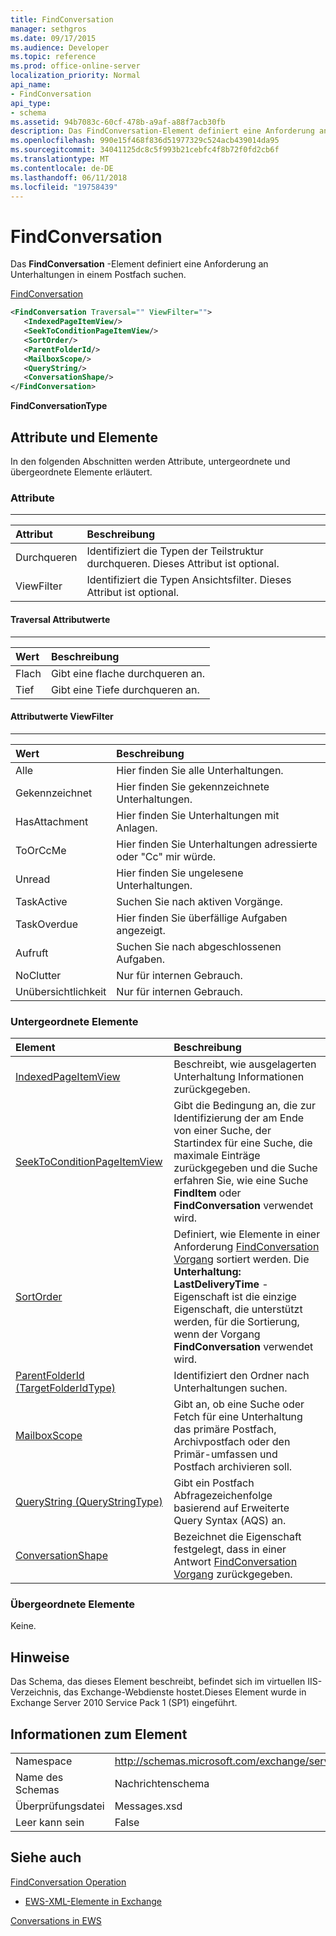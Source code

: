 ```yaml
---
title: FindConversation
manager: sethgros
ms.date: 09/17/2015
ms.audience: Developer
ms.topic: reference
ms.prod: office-online-server
localization_priority: Normal
api_name:
- FindConversation
api_type:
- schema
ms.assetid: 94b7083c-60cf-478b-a9af-a88f7acb30fb
description: Das FindConversation-Element definiert eine Anforderung an Unterhaltungen in einem Postfach suchen.
ms.openlocfilehash: 990e15f468f836d51977329c524acb439014da95
ms.sourcegitcommit: 34041125dc8c5f993b21cebfc4f8b72f0fd2cb6f
ms.translationtype: MT
ms.contentlocale: de-DE
ms.lasthandoff: 06/11/2018
ms.locfileid: "19758439"
---
```

# <a name="findconversation"></a>FindConversation

Das **FindConversation** -Element definiert eine Anforderung an Unterhaltungen in einem Postfach suchen. 
  
[FindConversation](findconversation.md)
  
```XML
<FindConversation Traversal="" ViewFilter="">
   <IndexedPageItemView/>
   <SeekToConditionPageItemView/>
   <SortOrder/>
   <ParentFolderId/>
   <MailboxScope/>
   <QueryString/>
   <ConversationShape/>
</FindConversation>
```

 **FindConversationType**
## <a name="attributes-and-elements"></a>Attribute und Elemente

In den folgenden Abschnitten werden Attribute, untergeordnete und übergeordnete Elemente erläutert.
  
### <a name="attributes"></a>Attribute

****

|**Attribut**|**Beschreibung**|
|:-----|:-----|
|Durchqueren  <br/> |Identifiziert die Typen der Teilstruktur durchqueren. Dieses Attribut ist optional.  <br/> |
|ViewFilter  <br/> |Identifiziert die Typen Ansichtsfilter. Dieses Attribut ist optional.  <br/> |
   
#### <a name="traversal-attribute-values"></a>Traversal Attributwerte

****

|**Wert**|**Beschreibung**|
|:-----|:-----|
|Flach  <br/> |Gibt eine flache durchqueren an.  <br/> |
|Tief  <br/> |Gibt eine Tiefe durchqueren an.  <br/> |
   
#### <a name="viewfilter-attribute-values"></a>Attributwerte ViewFilter

****

|**Wert**|**Beschreibung**|
|:-----|:-----|
|Alle  <br/> |Hier finden Sie alle Unterhaltungen.  <br/> |
|Gekennzeichnet  <br/> |Hier finden Sie gekennzeichnete Unterhaltungen.  <br/> |
|HasAttachment  <br/> |Hier finden Sie Unterhaltungen mit Anlagen.  <br/> |
|ToOrCcMe  <br/> |Hier finden Sie Unterhaltungen adressierte oder "Cc" mir würde.  <br/> |
|Unread  <br/> |Hier finden Sie ungelesene Unterhaltungen.  <br/> |
|TaskActive  <br/> |Suchen Sie nach aktiven Vorgänge.  <br/> |
|TaskOverdue  <br/> |Hier finden Sie überfällige Aufgaben angezeigt.  <br/> |
|Aufruft  <br/> |Suchen Sie nach abgeschlossenen Aufgaben.  <br/> |
|NoClutter  <br/> |Nur für internen Gebrauch.  <br/> |
|Unübersichtlichkeit  <br/> |Nur für internen Gebrauch.  <br/> |
   
### <a name="child-elements"></a>Untergeordnete Elemente

|**Element**|**Beschreibung**|
|:-----|:-----|
|[IndexedPageItemView](indexedpageitemview.md) <br/> |Beschreibt, wie ausgelagerten Unterhaltung Informationen zurückgegeben.  <br/> |
|[SeekToConditionPageItemView](seektoconditionpageitemview.md) <br/> |Gibt die Bedingung an, die zur Identifizierung der am Ende von einer Suche, der Startindex für eine Suche, die maximale Einträge zurückgegeben und die Suche erfahren Sie, wie eine Suche **FindItem** oder **FindConversation** verwendet wird.  <br/> |
|[SortOrder](sortorder.md) <br/> |Definiert, wie Elemente in einer Anforderung [FindConversation Vorgang](findconversation-operation.md) sortiert werden. Die **Unterhaltung: LastDeliveryTime** -Eigenschaft ist die einzige Eigenschaft, die unterstützt werden, für die Sortierung, wenn der Vorgang **FindConversation** verwendet wird.  <br/> |
|[ParentFolderId (TargetFolderIdType)](parentfolderid-targetfolderidtype.md) <br/> |Identifiziert den Ordner nach Unterhaltungen suchen.  <br/> |
|[MailboxScope](mailboxscope.md) <br/> |Gibt an, ob eine Suche oder Fetch für eine Unterhaltung das primäre Postfach, Archivpostfach oder den Primär-umfassen und Postfach archivieren soll.  <br/> |
|[QueryString (QueryStringType)](querystring-querystringtype.md) <br/> |Gibt ein Postfach Abfragezeichenfolge basierend auf Erweiterte Query Syntax (AQS) an.  <br/> |
|[ConversationShape](conversationshape.md) <br/> |Bezeichnet die Eigenschaft festgelegt, dass in einer Antwort [FindConversation Vorgang](findconversation-operation.md) zurückgegeben.  <br/> |
   
### <a name="parent-elements"></a>Übergeordnete Elemente

Keine.
  
## <a name="remarks"></a>Hinweise

Das Schema, das dieses Element beschreibt, befindet sich im virtuellen IIS-Verzeichnis, das Exchange-Webdienste hostet.Dieses Element wurde in Exchange Server 2010 Service Pack 1 (SP1) eingeführt.
  
## <a name="element-information"></a>Informationen zum Element

|||
|:-----|:-----|
|Namespace  <br/> |http://schemas.microsoft.com/exchange/services/2006/messages  <br/> |
|Name des Schemas  <br/> |Nachrichtenschema  <br/> |
|Überprüfungsdatei  <br/> |Messages.xsd  <br/> |
|Leer kann sein  <br/> |False  <br/> |
   
## <a name="see-also"></a>Siehe auch



[FindConversation Operation](findconversation-operation.md)


- [EWS-XML-Elemente in Exchange](ews-xml-elements-in-exchange.md)


[Conversations in EWS](http://msdn.microsoft.com/library/91e64629-db6c-4c94-9dcb-d386232e8467%28Office.15%29.aspx)

